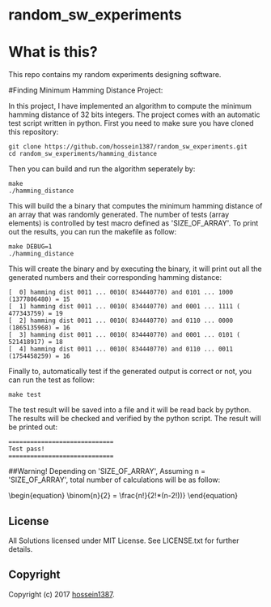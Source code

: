 # random_sw_experiments
# What is this?

This repo contains my random experiments designing software.


#Finding Minimum Hamming Distance Project:

In this project, I have implemented an algorithm to compute the minimum hamming distance of 32 bits integers. The project comes with an automatic test script written in python. First you need to make sure you have cloned this repository:

    git clone https://github.com/hossein1387/random_sw_experiments.git
    cd random_sw_experiments/hamming_distance

Then you can build and run the algorithm seperately by:
    
    make 
    ./hamming_distance

This will build the a binary that computes the minimum hamming distance of an array that was randomly generated. The number of tests (array elements) is controlled by test macro defined as 'SIZE_OF_ARRAY'. 
To print out the results, you can run the makefile as follow:

    make DEBUG=1
    ./hamming_distance

This will create the binary and by executing the binary, it will print out all the generated numbers and their corresponding hamming distance:


    [  0] hamming dist 0011 ... 0010( 834440770) and 0101 ... 1000 (1377806480) = 15
    [  1] hamming dist 0011 ... 0010( 834440770) and 0001 ... 1111 ( 477343759) = 19
    [  2] hamming dist 0011 ... 0010( 834440770) and 0110 ... 0000 (1865135968) = 16
    [  3] hamming dist 0011 ... 0010( 834440770) and 0001 ... 0101 ( 521418917) = 18
    [  4] hamming dist 0011 ... 0010( 834440770) and 0110 ... 0011 (1754458259) = 16

Finally to, automatically test if the generated output is correct or not, you can run the test as follow:

    make test

The test result will be saved into a file and it will be read back by python. The results will be checked and verified by the python script. The result will be printed out:

    =============================
    Test pass!
    =============================


##Warning!
Depending on 'SIZE_OF_ARRAY', Assuming n = 'SIZE_OF_ARRAY', total number of calculations will be as follow:

\begin{equation}
\binom{n}{2} = \frac{n!}{2!*(n-2!))}
\end{equation}

## License

All Solutions licensed under MIT License. See LICENSE.txt for further details.


## Copyright

Copyright (c) 2017 [hossein1387](http://hossein1387.github.io/).

